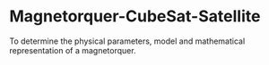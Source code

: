# Magnetorquer-CubeSat-Satellite
To determine the physical parameters, model and mathematical representation of a magnetorquer. 
